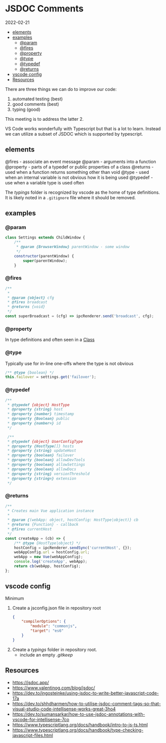 # JSDOC Comments

2022-02-21


- [elements](#elements)
- [examples](#examples)
  - [@param](#param)
  - [@fires](#fires)
  - [@property](#property)
  - [@type](#type)
  - [@typedef](#typedef)
  - [@returns](#returns)
- [vscode config](#vscode-config)
- [Resources](#resources)


There are three things we can do to improve our code:

1. automated testing (best)
1. good comments (best)
1. typing (good)


This meeting is to address the latter 2.


VS Code works wonderfully with Typescript but that is a lot to learn. Instead we can utilize a subset of JSDOC which is supported by typescript.


## elements


@fires - associate an event message
@param - arguments into a function
@property - parts of a typedef or public properties of a class
@returns - used when a function returns something other than void
@type -  used when an internal variable is not obvious how it is being used
@typedef - use when a variable type is used often

The _typings_ folder is recognized by vscode as the home of type definitions. It is likely noted in a `.gitignore` file where it should be removed.


## examples



### @param

```js
class Settings extends ChildWindow {
    /**
     * @param {BrowserWindow} parentWindow - some window
     */
    constructor(parentWindow) {
        super(parentWindow);
    }
```


### @fires


```js
/**
 *
 * @param {object} cfg
 * @fires broadcast
 * @returns {void}
 */
const superBroadcast = (cfg) => ipcRenderer.send('broadcast', cfg);
```


### @property


In type definitions and often seen in a [Class](https://cs.github.com/pardeike/Harmony/blob/a6c2203a8b4341b8e3a74e6580f67ed08afdbcd9/docs/styles/lunr.js#L2304)


### @type

Typically use for in-line one-offs where the type is not obvious

```js
/** @type {boolean} */
this.failover = settings.get('failover');
```


### @typedef


```js
/**
 * @typedef {object} HostType
 * @property {string} host
 * @property {number} timestamp
 * @property {Boolean} public
 * @property {number=} id
 */

 /**
 * @typedef {object} UserConfigType
 * @property {HostType[]} hosts
 * @property {string} updateHost
 * @property {boolean} failover
 * @property {boolean} allowDevTools
 * @property {boolean} allowSettings
 * @property {boolean} allowDocs
 * @property {string} versionThreshold
 * @property {string=} extension
 */
```


### @returns


```js
/**
 * Creates main Vue application instance
 *
 * @param {(webApp: object, hostConfig: HostType|object)} cb
 * @returns {Function} - callback
 * @fires currentHost
 */
const createApp = (cb) => {
    /** @type {HostType|object} */
    hostConfig = ipcRenderer.sendSync('currentHost', {});
    webAppConfig.url = hostConfig.url;
    webApp = new Vue(webAppConfig);
    console.log('createApp', webApp);
    return cb(webApp, hostConfig);
};

```


## vscode config

Minimum

1. Create a jsconfig.json file in repository root
    ```json
    {
        "compilerOptions": {
            "module": "commonjs",
            "target": "es6"
        }
    }
    ```
1. Create a _typings_ folder in repository root.
   - include an empty _.gitkeep_



## Resources

- https://jsdoc.app/
- https://www.valentinog.com/blog/jsdoc/
- https://dev.to/ingosteinke/using-jsdoc-to-write-better-javascript-code-17a
- https://dev.to/shhdharmen/how-to-utilise-jsdoc-comment-tags-so-that-visual-studio-code-intellisense-works-great-3ho4
- https://dev.to/sumansarkar/how-to-use-jsdoc-annotations-with-vscode-for-intellisense-7co
- https://www.typescriptlang.org/docs/handbook/intro-to-js-ts.html
- https://www.typescriptlang.org/docs/handbook/type-checking-javascript-files.html
